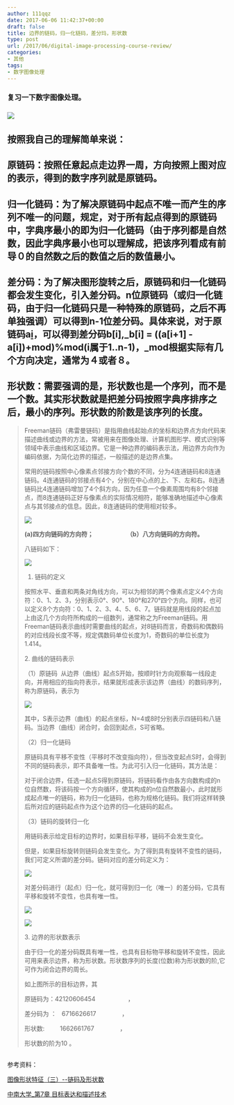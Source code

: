 ```yaml
---
author: 111qqz
date: 2017-06-06 11:42:37+00:00
draft: false
title: 边界的链码，归一化链码，差分玛，形状数
type: post
url: /2017/06/digital-image-processing-course-review/
categories:
- 其他
tags:
- 数字图像处理
---
```


### 复习一下数字图像处理。




### 




### ![](http://img.blog.csdn.net/20141005095354734)





### 




## 按照我自己的理解简单来说：




## 原链码：按照任意起点走边界一周，方向按照上图对应的表示，得到的数字序列就是原链码。




## 归一化链码：为了解决原链码中起点不唯一而产生的序列不唯一的问题，规定，对于所有起点得到的原链码中，字典序最小的即为归一化链码（由于序列都是自然数，因此字典序最小也可以理解成，把该序列看成有前导０的自然数之后的数值之后的数值最小。




## 差分码：为了解决图形旋转之后，原链码和归一化链码都会发生变化，引入差分码。n位原链码（或归一化链码，由于归一化链码只是一种特殊的原链码，之后不再单独强调）可以得到n-1位差分码。具体来说，对于原链码a[i](i属于1..n)，可以得到差分码b[i],_b[i] = ((a[i+1] - a[i])+mod)%mod(i属于1..n-1)，_mod根据实际有几个方向决定，通常为４或者８。




## 形状数：需要强调的是，形状数也是一个序列，而不是一个数。其实形状数就是把差分码按照字典序排序之后，最小的序列。形状数的阶数是该序列的长度。





<blockquote>

> 
> 

Freeman链码（弗雷曼链码）是指用曲线起始点的坐标和边界点方向代码来描述曲线或边界的方法，常被用来在图像处理、计算机图形学、模式识别等领域中表示曲线和区域边界。它是一种边界的编码表示法，用边界方向作为编码依据，为简化边界的描述，一般描述的是边界点集。

常用的链码按照中心像素点邻接方向个数的不同，分为4连通链码和8连通链码。4连通链码的邻接点有4个，分别在中心点的上、下、左和右。8连通链码比4连通链码增加了4个斜方向，因为任意一个像素周围均有8个邻接点，而8连通链码正好与像素点的实际情况相符，能够准确地描述中心像素点与其邻接点的信息。因此，8连通链码的使用相对较多。

![](http://img.blog.csdn.net/20141005095354734)


**(a)四方向链码的方向符；                       （b）八方向链码的方向符。**

八链码如下：

![](http://img.blog.csdn.net/20141005095450515)


1. 链码的定义

按照水平、垂直和两条对角线方向，可以为相邻的两个像素点定义4个方向符：0、1、2、3，分别表示0°、90°、180°和270°四个方向。同样，也可以定义8个方向符：0、1、2、3、4、5、6、7。链码就是用线段的起点加上由这几个方向符所构成的一组数列，通常称之为Freeman链码。用Freeman链码表示曲线时需要曲线的起点，对8链码而言，奇数码和偶数码的对应线段长度不等，规定偶数码单位长度为1，奇数码的单位长度为1.414。

2. 曲线的链码表示

（1）原链码  从边界（曲线）起点S开始，按顺时针方向观察每一线段走向，并用相应的指向符表示，结果就形成表示该边界（曲线）的数码序列，称为原链码，表示为

![](http://img.blog.csdn.net/20141005095937969)


其中，S表示边界（曲线）的起点坐标，N=4或8时分别表示四链码和八链码。当边界（曲线）闭合时，会回到起点，S可省略。

（2）归一化链码

原链码具有平移不变性（平移时不改变指向符），但当改变起点S时，会得到不同的链码表示，即不具备唯一性。为此可引入归一化链码，其方法是：

对于闭合边界，任选一起点S得到原链码，将链码看作由各方向数构成的n位自然数，将该码按一个方向循环，使其构成的n位自然数最小，此时就形成起点唯一的链码，称为归一化链码，也称为规格化链码。我们将这样转换后所对应的链码起点作为这个边界的归—化链码的起点。

（3）链码的旋转归一化

用链码表示给定目标的边界时，如果目标平移，链码不会发生变化。

但是，如果目标旋转则链码会发生变化。为了得到具有旋转不变性的链码，我们可定义所谓的差分码。链码对应的差分码定义为：

![](http://img.blog.csdn.net/20141005100143503)


对差分码进行（起点）归一化，就可得到归一化（唯一）的差分码，它具有平移和旋转不变性，也具有唯一性。

![](http://img.blog.csdn.net/20141005100228368)


![](http://img.blog.csdn.net/20141005100135078)


3. 边界的形状数表示

由于归一化的差分码既具有唯一性，也具有目标物平移和旋转不变性，因此可用来表示边界，称为形状数。形状数序列的长度(位数)称为形状数的阶,它可作为闭合边界的周长。

如上图所示的目标边界，其

原链码为：42120606454                   ，

差分码为 ：   6716626617               ，

形状数:         1662661767               ，

形状数的阶为10 。


> 
> 

> 
> 

> 
> </blockquote>







## 




参考资料：

[图像形状特征（三）--链码及形状数](http://blog.csdn.net/App_12062011/article/details/53376371)

[中南大学_第7章 目标表达和描述技术](http://netclass.csu.edu.cn/NCourse/hep042/007/course1-7-1.html)




### 
